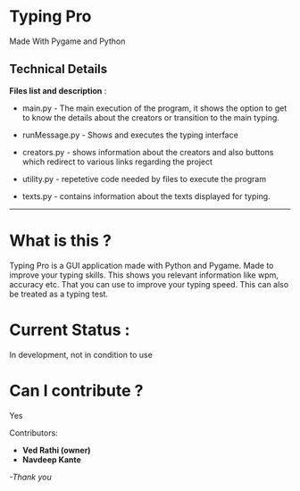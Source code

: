 # Typing Pro
Made With Pygame and Python

## Technical Details

**Files list and description** : 
- main.py - The main execution of the program, it shows the option to get to know the details about the creators or transition to the main typing.
    
- runMessage.py - Shows and executes the typing interface

- creators.py - shows information about the creators and also buttons which redirect to various links regarding the project

- utility.py - repetetive code needed by files to execute the program

- texts.py - contains information about the texts displayed for typing.

---

# What is this ?

Typing Pro is a GUI application made with Python and Pygame. Made to improve your typing skills. This shows you relevant information like wpm, accuracy etc. That you can use to improve your typing speed. This can also be treated as a typing test.

# Current Status :

In development, not in condition to use


# Can I contribute ?

Yes

Contributors:
  - **Ved Rathi (owner)** 
  - **Navdeep Kante**


*-Thank you* 
